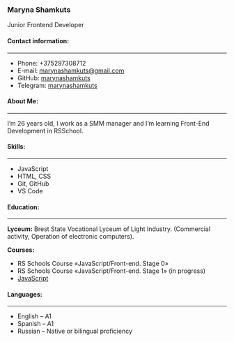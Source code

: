 ### Maryna Shamkuts
Junior Frontend Developer



#### Contact information:
******************
- Phone: +375297308712
- E-mail: marynashamkuts@gmail.com
- GitHub: [marynashamkuts](https://github.com/marynashamkuts)
- Telegram: [marynashamkuts](https://t.me/marynashamkuts)



#### About Me:
******************
 I’m  26 years old, I work as a SMM manager and I’m  learning Front-End Development in RSSchool.


#### Skills:
******************
*	JavaScript
*	HTML, CSS 
*	Git, GitHub
*	VS Code

#### Education:
******************


**Lyceum:** Brest State Vocational Lyceum of Light Industry.
(Commercial activity, Operation of electronic computers).


**Courses:**
* RS Schools Course «JavaScript/Front-end. Stage 0» 
* RS Schools Course «JavaScript/Front-end. Stage 1» (in progress)
* [JavaScript](https://learn.javascript.ru/JavaScript)


#### Languages:
******************
* English – A1
* Spanish – A1
* Russian – Native or bilingual proficiency
